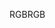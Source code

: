 <span data-ttu-id="d85a8-101">RGB</span><span class="sxs-lookup"><span data-stu-id="d85a8-101">RGB</span></span>